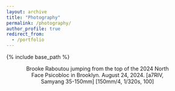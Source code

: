 ```yaml
---
layout: archive
title: "Photography"
permalink: /photography/
author_profile: true
redirect_from:
  - /portfolio
---
```


{% include base_path %}

<figure class="align-center" style="width:80%">
  <img src="{{ site.url }}{{ site.baseurl }}/images/photography/brooke_psicobloc.jpg" alt="">
  <figcaption style="text-align:center">Brooke Raboutou jumping from the top of the 2024 North Face Psicobloc in Brooklyn.
  August 24, 2024.
  [a7RIV, Samyang 35-150mm]
  [150mm/4, 1/320s, 100]</figcaption>
</figure>


